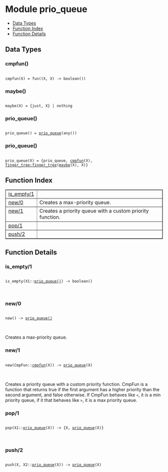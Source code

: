 

# Module prio_queue #
* [Data Types](#types)
* [Function Index](#index)
* [Function Details](#functions)



<a name="types"></a>

## Data Types ##




### <a name="type-cmpfun">cmpfun()</a> ###



<pre><code>
cmpfun(X) = fun((X, X) -&gt; boolean())
</code></pre>





### <a name="type-maybe">maybe()</a> ###



<pre><code>
maybe(X) = {just, X} | nothing
</code></pre>





### <a name="type-prio_queue">prio_queue()</a> ###



<pre><code>
prio_queue() = <a href="#type-prio_queue">prio_queue</a>(any())
</code></pre>





### <a name="type-prio_queue">prio_queue()</a> ###



<pre><code>
prio_queue(X) = {prio_queue, <a href="#type-cmpfun">cmpfun</a>(X), <a href="finger_tree.md#type-finger_tree">finger_tree:finger_tree</a>(<a href="#type-maybe">maybe</a>(X), X)}
</code></pre>


<a name="index"></a>

## Function Index ##


<table width="100%" border="1" cellspacing="0" cellpadding="2" summary="function index"><tr><td valign="top"><a href="#is_empty-1">is_empty/1</a></td><td></td></tr><tr><td valign="top"><a href="#new-0">new/0</a></td><td>Creates a max-priority queue.</td></tr><tr><td valign="top"><a href="#new-1">new/1</a></td><td>Creates a priority queue with a custom priority function.</td></tr><tr><td valign="top"><a href="#pop-1">pop/1</a></td><td></td></tr><tr><td valign="top"><a href="#push-2">push/2</a></td><td></td></tr></table>


<a name="functions"></a>

## Function Details ##

<a name="is_empty-1"></a>

### is_empty/1 ###


<pre><code>
is_empty(X1::<a href="#type-prio_queue">prio_queue()</a>) -&gt; boolean()
</code></pre>
<br />


<a name="new-0"></a>

### new/0 ###


<pre><code>
new() -&gt; <a href="#type-prio_queue">prio_queue()</a>
</code></pre>
<br />

Creates a max-priority queue.
<a name="new-1"></a>

### new/1 ###


<pre><code>
new(CmpFun::<a href="#type-cmpfun">cmpfun</a>(X)) -&gt; <a href="#type-prio_queue">prio_queue</a>(X)
</code></pre>
<br />

Creates a priority queue with a custom priority function.
CmpFun is a function that returns true if the first argument has a
higher priority than the second argument, and false otherwise. If CmpFun
behaves like `<`, it is a min priority queue, if it that behaves like `>`,
it is a max priority queue.
<a name="pop-1"></a>

### pop/1 ###


<pre><code>
pop(X1::<a href="#type-prio_queue">prio_queue</a>(X)) -&gt; {X, <a href="#type-prio_queue">prio_queue</a>(X)}
</code></pre>
<br />


<a name="push-2"></a>

### push/2 ###


<pre><code>
push(X, X2::<a href="#type-prio_queue">prio_queue</a>(X)) -&gt; <a href="#type-prio_queue">prio_queue</a>(X)
</code></pre>
<br />



